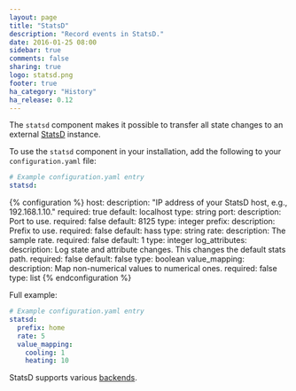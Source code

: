 ```yaml
---
layout: page
title: "StatsD"
description: "Record events in StatsD."
date: 2016-01-25 08:00
sidebar: true
comments: false
sharing: true
logo: statsd.png
footer: true
ha_category: "History"
ha_release: 0.12
---
```


The `statsd` component makes it possible to transfer all state changes to an external [StatsD](https://github.com/etsy/statsd) instance.

To use the `statsd` component in your installation, add the following to your `configuration.yaml` file:

```yaml
# Example configuration.yaml entry
statsd:
```

{% configuration %}
host:
  description: "IP address of your StatsD host, e.g., 192.168.1.10."
  required: true
  default: localhost
  type: string
port:
  description: Port to use.
  required: false
  default: 8125
  type: integer
prefix:
  description: Prefix to use.
  required: false
  default: hass
  type: string
rate:
  description: The sample rate.
  required: false
  default: 1
  type: integer
log_attributes:
  description: Log state and attribute changes. This changes the default stats path.
  required: false
  default: false
  type: boolean
value_mapping:
  description: Map non-numerical values to numerical ones.
  required: false
  type: list
{% endconfiguration %}

Full example:

```yaml
# Example configuration.yaml entry
statsd:
  prefix: home
  rate: 5
  value_mapping:
    cooling: 1
    heating: 10
```

StatsD supports various [backends](https://github.com/etsy/statsd/blob/master/docs/backend.md).
